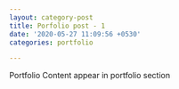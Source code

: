 ```yaml
---
layout: category-post
title: Porfolio post - 1
date: '2020-05-27 11:09:56 +0530'
categories: portfolio

---
```

Portfolio Content appear in portfolio section
